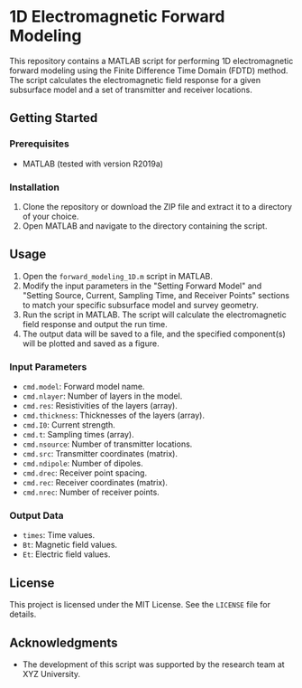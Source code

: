 # 1D Electromagnetic Forward Modeling

This repository contains a MATLAB script for performing 1D electromagnetic forward modeling using the Finite Difference Time Domain (FDTD) method. The script calculates the electromagnetic field response for a given subsurface model and a set of transmitter and receiver locations.

## Getting Started

### Prerequisites

- MATLAB (tested with version R2019a)

### Installation

1. Clone the repository or download the ZIP file and extract it to a directory of your choice.
2. Open MATLAB and navigate to the directory containing the script.

## Usage

1. Open the `forward_modeling_1D.m` script in MATLAB.
2. Modify the input parameters in the "Setting Forward Model" and "Setting Source, Current, Sampling Time, and Receiver Points" sections to match your specific subsurface model and survey geometry.
3. Run the script in MATLAB. The script will calculate the electromagnetic field response and output the run time.
4. The output data will be saved to a file, and the specified component(s) will be plotted and saved as a figure.

### Input Parameters

- `cmd.model`: Forward model name.
- `cmd.nlayer`: Number of layers in the model.
- `cmd.res`: Resistivities of the layers (array).
- `cmd.thickness`: Thicknesses of the layers (array).
- `cmd.I0`: Current strength.
- `cmd.t`: Sampling times (array).
- `cmd.nsource`: Number of transmitter locations.
- `cmd.src`: Transmitter coordinates (matrix).
- `cmd.ndipole`: Number of dipoles.
- `cmd.drec`: Receiver point spacing.
- `cmd.rec`: Receiver coordinates (matrix).
- `cmd.nrec`: Number of receiver points.

### Output Data

- `times`: Time values.
- `Bt`: Magnetic field values.
- `Et`: Electric field values.

## License

This project is licensed under the MIT License. See the `LICENSE` file for details.

## Acknowledgments

- The development of this script was supported by the research team at XYZ University.
